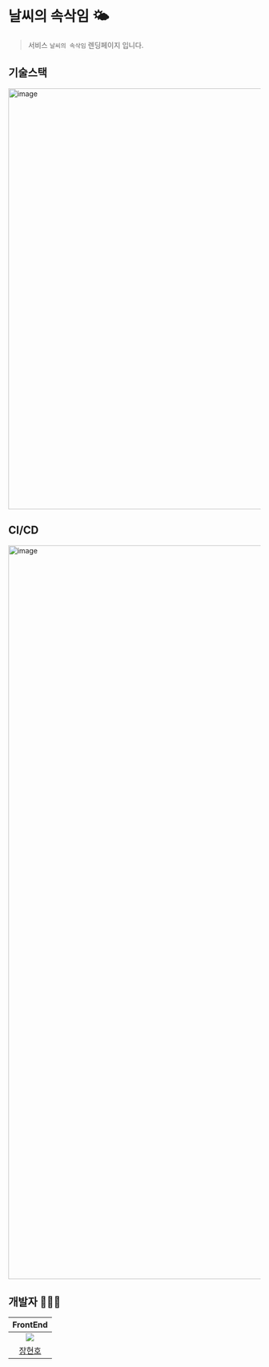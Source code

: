 # 날씨의 속삭임 🌤️

> 서비스 `날씨의 속삭임` 렌딩페이지 입니다.

## 기술스택

<!--
<img width="841" alt="image" src="https://github.com/hyunolike/weather-web.landing/assets/61215550/aa4856c8-ddc0-4623-b7ce-f5644d7e33a8">
-->
<img width="841" alt="image" src="https://github.com/hyunolike/weather-web.landing/assets/61215550/8810f120-8425-4ffb-bd72-594e11d99d1c">

## CI/CD

<img width="1466" alt="image" src="https://github.com/hyunolike/weather-web.landing/assets/61215550/590908c2-509e-4314-97a6-9f551bb49ed4">

## 개발자 🧑🏻‍💻

|                           FrontEnd                            |
| :-----------------------------------------------------------: |
| ![](https://avatars.githubusercontent.com/hyunolike?size=100) |
|            [장현호](https://github.com/hyunolike)             |

